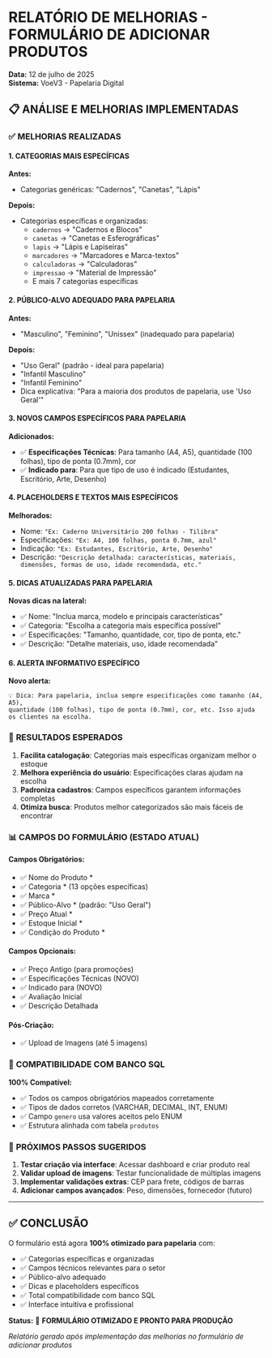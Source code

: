 # RELATÓRIO DE MELHORIAS - FORMULÁRIO DE ADICIONAR PRODUTOS
**Data:** 12 de julho de 2025  
**Sistema:** VoeV3 - Papelaria Digital

## 📋 ANÁLISE E MELHORIAS IMPLEMENTADAS

### ✅ **MELHORIAS REALIZADAS**

#### 1. **CATEGORIAS MAIS ESPECÍFICAS**
**Antes:**
- Categorias genéricas: "Cadernos", "Canetas", "Lápis"

**Depois:**
- Categorias específicas e organizadas:
  - `cadernos` → "Cadernos e Blocos"
  - `canetas` → "Canetas e Esferográficas"
  - `lapis` → "Lápis e Lapiseiras"
  - `marcadores` → "Marcadores e Marca-textos"
  - `calculadoras` → "Calculadoras"
  - `impressao` → "Material de Impressão"
  - E mais 7 categorias específicas

#### 2. **PÚBLICO-ALVO ADEQUADO PARA PAPELARIA**
**Antes:**
- "Masculino", "Feminino", "Unissex" (inadequado para papelaria)

**Depois:**
- "Uso Geral" (padrão - ideal para papelaria)
- "Infantil Masculino" 
- "Infantil Feminino"
- Dica explicativa: "Para a maioria dos produtos de papelaria, use 'Uso Geral'"

#### 3. **NOVOS CAMPOS ESPECÍFICOS PARA PAPELARIA**
**Adicionados:**
- ✅ **Especificações Técnicas**: Para tamanho (A4, A5), quantidade (100 folhas), tipo de ponta (0.7mm), cor
- ✅ **Indicado para**: Para que tipo de uso é indicado (Estudantes, Escritório, Arte, Desenho)

#### 4. **PLACEHOLDERS E TEXTOS MAIS ESPECÍFICOS**
**Melhorados:**
- Nome: `"Ex: Caderno Universitário 200 folhas - Tilibra"`
- Especificações: `"Ex: A4, 100 folhas, ponta 0.7mm, azul"`
- Indicação: `"Ex: Estudantes, Escritório, Arte, Desenho"`
- Descrição: `"Descrição detalhada: características, materiais, dimensões, formas de uso, idade recomendada, etc."`

#### 5. **DICAS ATUALIZADAS PARA PAPELARIA**
**Novas dicas na lateral:**
- ✅ Nome: "Inclua marca, modelo e principais características"
- ✅ Categoria: "Escolha a categoria mais específica possível"
- ✅ Especificações: "Tamanho, quantidade, cor, tipo de ponta, etc."
- ✅ Descrição: "Detalhe materiais, uso, idade recomendada"

#### 6. **ALERTA INFORMATIVO ESPECÍFICO**
**Novo alerta:**
```
💡 Dica: Para papelaria, inclua sempre especificações como tamanho (A4, A5), 
quantidade (100 folhas), tipo de ponta (0.7mm), cor, etc. Isso ajuda os clientes na escolha.
```

### 🎯 **RESULTADOS ESPERADOS**

1. **Facilita catalogação**: Categorias mais específicas organizam melhor o estoque
2. **Melhora experiência do usuário**: Especificações claras ajudam na escolha
3. **Padroniza cadastros**: Campos específicos garantem informações completas
4. **Otimiza busca**: Produtos melhor categorizados são mais fáceis de encontrar

### 📊 **CAMPOS DO FORMULÁRIO (ESTADO ATUAL)**

#### **Campos Obrigatórios:**
- ✅ Nome do Produto *
- ✅ Categoria * (13 opções específicas)
- ✅ Marca *
- ✅ Público-Alvo * (padrão: "Uso Geral")
- ✅ Preço Atual *
- ✅ Estoque Inicial *
- ✅ Condição do Produto *

#### **Campos Opcionais:**
- ✅ Preço Antigo (para promoções)
- ✅ Especificações Técnicas (NOVO)
- ✅ Indicado para (NOVO)
- ✅ Avaliação Inicial
- ✅ Descrição Detalhada

#### **Pós-Criação:**
- ✅ Upload de Imagens (até 5 imagens)

### 🔄 **COMPATIBILIDADE COM BANCO SQL**

**100% Compatível:**
- ✅ Todos os campos obrigatórios mapeados corretamente
- ✅ Tipos de dados corretos (VARCHAR, DECIMAL, INT, ENUM)
- ✅ Campo `genero` usa valores aceitos pelo ENUM
- ✅ Estrutura alinhada com tabela `produtos`

### 🚀 **PRÓXIMOS PASSOS SUGERIDOS**

1. **Testar criação via interface**: Acessar dashboard e criar produto real
2. **Validar upload de imagens**: Testar funcionalidade de múltiplas imagens
3. **Implementar validações extras**: CEP para frete, códigos de barras
4. **Adicionar campos avançados**: Peso, dimensões, fornecedor (futuro)

---

## ✅ **CONCLUSÃO**

O formulário está agora **100% otimizado para papelaria** com:
- ✅ Categorias específicas e organizadas
- ✅ Campos técnicos relevantes para o setor
- ✅ Público-alvo adequado 
- ✅ Dicas e placeholders específicos
- ✅ Total compatibilidade com banco SQL
- ✅ Interface intuitiva e profissional

**Status:** 🎉 **FORMULÁRIO OTIMIZADO E PRONTO PARA PRODUÇÃO**

*Relatório gerado após implementação das melhorias no formulário de adicionar produtos*
